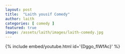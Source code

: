 ```yaml
---
layout: post
title:  "Laith yousif Comedy"
author: laith
categories: [ comedy ]
featured: true
image: /assets/laith/images/laith-comedy.jpg
---
```



{% include embed/youtube.html id='{Dggo_fIWfAc}' %}
